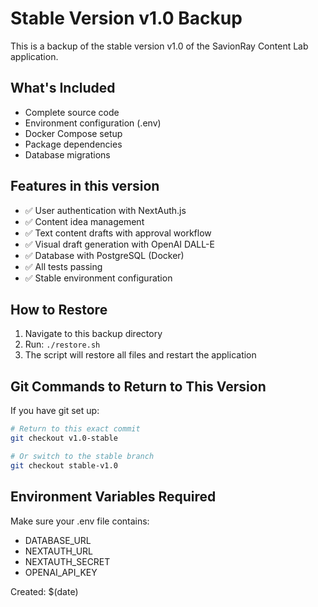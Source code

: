 # Stable Version v1.0 Backup

This is a backup of the stable version v1.0 of the SavionRay Content Lab application.

## What's Included

- Complete source code
- Environment configuration (.env)
- Docker Compose setup
- Package dependencies
- Database migrations

## Features in this version

- ✅ User authentication with NextAuth.js
- ✅ Content idea management
- ✅ Text content drafts with approval workflow
- ✅ Visual draft generation with OpenAI DALL-E
- ✅ Database with PostgreSQL (Docker)
- ✅ All tests passing
- ✅ Stable environment configuration

## How to Restore

1. Navigate to this backup directory
2. Run: `./restore.sh`
3. The script will restore all files and restart the application

## Git Commands to Return to This Version

If you have git set up:
```bash
# Return to this exact commit
git checkout v1.0-stable

# Or switch to the stable branch
git checkout stable-v1.0
```

## Environment Variables Required

Make sure your .env file contains:
- DATABASE_URL
- NEXTAUTH_URL
- NEXTAUTH_SECRET
- OPENAI_API_KEY

Created: $(date)

